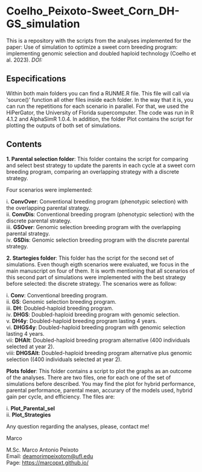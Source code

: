 # Coelho_Peixoto-Sweet_Corn_DH-GS_simulation

This is a repository with the scripts from the analyses implemented for the paper: Use of simulation to optimize a sweet corn breeding program: implementing genomic selection and doubled haploid technology (Coelho et al. 2023). *DOI:*

## Especifications

Within both main folders you can find a RUNME.R file. This file will call via 'source()' function all other files inside each folder. In the way that it is, you can run the repetitions for each scenario in parallel. For that, we used the HiPerGator, the University of Florida supercomputer. The code was run in R 4.1.2 and AlphaSimR 1.0.4. In addition, the folder Plot contains the script for plotting the outputs of both set of simulations.

## Contents

**1. Parental selection folder**: This folder contains the script for comparing and select best strategy to update the parents in each cycle at a sweet corn breeding program, comparing an overlapping strategy with a discrete strategy.

Four scenarios were implemented:

i. **ConvOver**: Conventional breeding program (phenotypic selection) with the overlapping parental strategy.  
ii. **ConvDis**: Conventional breeding program (phenotypic selection) with the discrete parental strategy.   
iii. **GSOver**: Genomic selection breeding program with the overlapping parental strategy.  
iv. **GSDis**: Genomic selection breeding program with the discrete parental strategy.  

**2. Startegies folder**: This folder has the script for the second set of simulations. Even though eigth scenarios were evaluated, we focus in the main manuscript on four of them. It is worth mentioning that all scenarios of this second part of simulations were implemented with the best strategy before selected: the discrete strategy. The scenarios were as follow:

i. **Conv**: Conventional breeding program.  
ii. **GS**: Genomic selection breeding program.   
iii. **DH**: Doubled-haploid breeding program.    
iv. **DHGS**: Doubled-haploid breeding program with genomic selection.  
v. **DH4y**: Doubled-haploid breeding program lasting 4 years.  
vi. **DHGS4y**: Doubled-haploid breeding program with genomic selection lasting 4 years.  
vii: **DHAlt**: Doubled-haploid breeding program alternative (400 individuals selected at year 2).  
viii: **DHGSAlt**: Doubled-haploid breeding program alternative plus genomic selection ((400 individuals selected at year 2).  

**Plots folder**: This folder contains a script to plot the graphs as an outcome of the analyses. There are two files, one for each one of the set of simulations before described. You may find the plot for hybrid performance, parental performance, parental mean, accurary of the models used, hybrid gain per cycle, and efficiency. The files are:

i. **Plot_Parental_sel**  
ii. **Plot_Strategies**  


Any question regarding the analyses, please, contact me!

Marco


M.Sc. Marco Antonio Peixoto  
Email: deamorimpeixotom@ufl.edu  
Page: https://marcopxt.github.io/  
